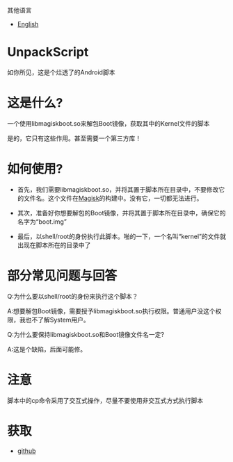 其他语言
- [English](./README_EN.md)

# UnpackScript
如你所见，这是个烂透了的Android脚本

# 这是什么?
一个使用libmagiskboot.so来解包Boot镜像，获取其中的Kernel文件的脚本

是的，它只有这些作用。甚至需要一个第三方库！

# 如何使用?
- 首先，我们需要libmagiskboot.so，并将其置于脚本所在目录中，不要修改它的文件名。这个文件在[Magisk](https://github.com/topjohnwu/Magisk)的构建中。没有它，一切都无法进行。

- 其次，准备好你想要解包的Boot镜像，并将其置于脚本所在目录中，确保它的名字为“boot.img”

- 最后，以shell/root的身份执行此脚本。啪的一下，一个名叫“kernel”的文件就出现在脚本所在的目录中了

# 部分常见问题与回答
Q:为什么要以shell/root的身份来执行这个脚本？

A:想要解包Boot镜像，需要授予libmagiskboot.so执行权限。普通用户没这个权限，我也不了解System用户。

Q:为什么要保持libmagiskboot.so和Boot镜像文件名一定?

A:这是个缺陷，后面可能修。

# 注意
脚本中的cp命令采用了交互式操作，尽量不要使用非交互式方式执行脚本

# 获取
- [github](https://github.com/hfhhfhzx/UnpackScript/blob/main/main.sh)
